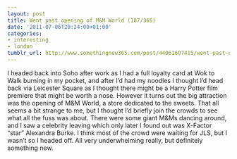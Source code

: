 ```yaml
---
layout: post
title: Went past opening of M&M World (187/365)
date: '2011-07-06T20:24:00+01:00'
categories:
- interesting
- london
tumblr_url: http://www.somethingnew365.com/post/44061607415/went-past-opening-of-mm-world-187365
---
```

I headed back into Soho after work as I had a full loyalty card at Wok to Walk burning in my pocket, and after I’d had my noodles I thought I’d head back via Leicester Square as I thought there might be a Harry Potter film premiere that might be worth a nose.
However it turns out the big attraction was the opening of M&M World, a store dedicated to the sweets. That all seems a bit strange to me, but I thought I’d briefly join the crowds to see what all the fuss was about. There were some giant M&Ms dancing around, and I saw a celebrity leaving which only later I found out was X-Factor “star” Alexandra Burke. I think most of the crowd were waiting for JLS, but I wasn’t so I headed off.
All very underwhelming really, but definitely something new.
